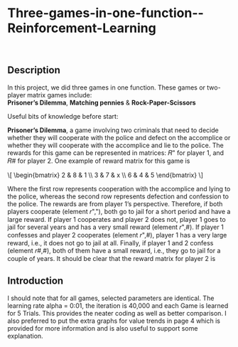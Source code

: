 <script type="text/javascript" async src="//cdn.bootcss.com/mathjax/2.7.0/MathJax.js?config=TeX-AMS-MML_HTMLorMML"></script>
<script type="text/javascript" async src="https://cdnjs.cloudflare.com/ajax/libs/mathjax/2.7.1/MathJax.js?config=TeX-MML-AM_CHTML"></script>

# Three-games-in-one-function--Reinforcement-Learning
<br />

## Description

In this project, we did three games in one function. These games or two-player matrix games include: <br /> **Prisoner’s Dilemma**, **Matching pennies** & **Rock-Paper-Scissors** <br />

Useful bits of knowledge before start:
<br /> 

**Prisoner’s Dilemma**, a game involving two criminals that need to decide whether they will cooperate with the police and defect on the accomplice or whether they will
cooperate with the accomplice and lie to the police. The rewards for this game can be represented in matrices: 𝑅" for player 1, and 𝑅# for player 2. One example of reward matrix for this game is


\\[
\begin{bmatrix}
2 & 8 & 1 \\\\
3 & 7 & x \\\\
6 & 4 & 5
\end{bmatrix}
\\]


Where the first row represents cooperation with the accomplice and lying to the police, whereas the second row represents defection and confession to the police. The rewards are from player 1’s perspective. Therefore, if both players cooperate (element 𝑟","), both go to jail for a short period and have a large reward. If player 1 cooperates and player 2 does not, player 1 goes to jail for several years and has a very small reward (element 𝑟",#). If player 1 confesses and player 2 cooperates (element 𝑟",#), player 1 has a very large reward, i.e., it does not go to jail at all. Finally, if player 1 and 2 confess (element 𝑟#,#), both of them have a small reward, i.e., they go to jail for a couple of years. It should be clear that the reward matrix for player 2 is



## Introduction 

I should note that for all games, selected parameters are identical. The learning rate alpha = 0:01, the iteration is 40,000 and each Game is learned for 5 Trials. This provides the neater coding as well as better comparison. I also preferred to put the extra graphs for value trends in page 4 which is provided for more information and
is also useful to support some explanation. 


